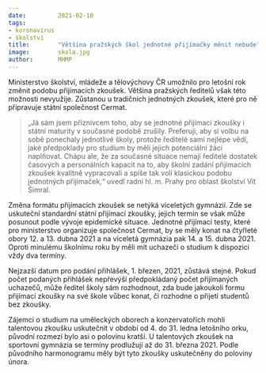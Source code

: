 ```yaml
---
date:         2021-02-10
tags:         
- koronavirus
- školství
title:        "Většina pražských škol jednotné přijímačky měnit nebude"
image: 	      skola.jpg
author:       MHMP
---
```


Ministerstvo školství, mládeže a tělovýchovy ČR umožnilo pro letošní rok změnit podobu přijímacích zkoušek. Většina pražských ředitelů však této možnosti nevyužije. Zůstanou u tradičních jednotných zkoušek, které pro ně připravuje státní společnost Cermat.

> „Já sám jsem příznivcem toho, aby se jednotné přijímací zkoušky i státní maturity v současné podobě zrušily. Preferuji, aby si volbu na sobě ponechaly jednotlivé školy, protože ředitelé sami nejlépe vědí, jaké předpoklady pro studium by měli jejich potenciální žáci naplňovat. Chápu ale, že za současné situace nemají ředitelé dostatek časových a personálních kapacit na to, aby školní zadání přijímacích zkoušek kvalitně vypracovali a spíše tak volí klasickou podobu jednotných přijímaček,“ uvedl radní hl. m. Prahy pro oblast školství Vít Šimral.

Změna formátu přijímacích zkoušek se netýká víceletých gymnázií. Zde se uskuteční standardní státní přijímací zkoušky, jejich termín se však může posunout podle vývoje epidemické situace. Jednotné přijímací testy, které pro ministerstvo organizuje společnost Cermat, by se měly konat na čtyřleté obory 12. a 13. dubna 2021 a na víceletá gymnázia pak 14. a 15. dubna 2021. Oproti minulému školnímu roku by měli mít uchazeči o studium k dispozici vždy dva termíny.

Nejzazší datum pro podání přihlášek, 1. březen, 2021, zůstává stejné. Pokud počet podaných přihlášek nepřevýší předpokládaný počet přijímaných uchazečů, může ředitel školy sám rozhodnout, zda bude jakoukoli formu přijímací zkoušky na své škole vůbec konat, či rozhodne o přijetí studentů bez zkoušky.

Zájemci o studium na uměleckých oborech a konzervatořích mohli talentovou zkoušku uskutečnit v období od 4. do 31. ledna letošního orku, původní rozmezí bylo asi o polovinu kratší. U talentových zkoušek na sportovní gymnázia se termíny prodlužují až do 31. března 2021. Podle původního harmonogramu měly být tyto zkoušky uskutečněny do poloviny února. 
